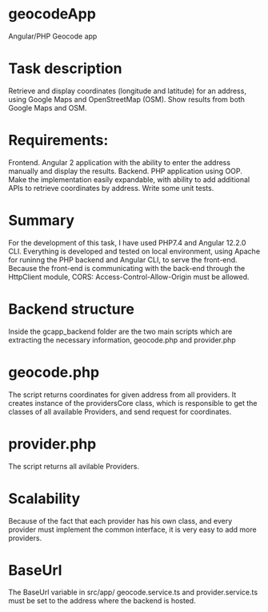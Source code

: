 # geocodeApp
Angular/PHP Geocode app

# Task description
Retrieve and display coordinates (longitude and latitude) for an address, using Google Maps and OpenStreetMap (OSM). Show results from both Google Maps and OSM.

# Requirements:

Frontend. Angular 2 application with the ability to enter the address manually and display the results.
Backend. PHP application using OOP. Make the implementation easily expandable, with ability to add additional APIs to retrieve coordinates by address. Write some unit tests.

# Summary
For the development of this task, I have used PHP7.4 and Angular 12.2.0 CLI. Everything is developed and tested on local environment, using Apache for runinng the PHP backend and Angular CLI, to serve the front-end. Because the front-end is communicating with the back-end through the HttpClient module, CORS: Access-Control-Allow-Origin must be allowed.

# Backend structure
Inside the gcapp_backend folder are the two main scripts which are extracting the necessary information, geocode.php and provider.php

# geocode.php
The script returns coordinates for given address from all providers. It creates instance of the providersCore class, which is responsible to get the classes of all available Providers, and send request for coordinates.

# provider.php
The script returns all avilable Providers.

# Scalability
Because of the fact that each provider has his own class, and every provider must implement the common interface, it is very easy to add more providers.

# BaseUrl
The BaseUrl variable in src/app/ geocode.service.ts and provider.service.ts must be set to the address where the backend is hosted.

